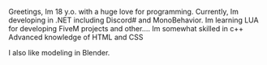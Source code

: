 Greetings, Im 18 y.o. with a huge love for programming.
Currently, Im developing in .NET including Discord# and MonoBehavior.
Im learning LUA for developing FiveM projects and other....
Im somewhat skilled in c++
Advanced knowledge of HTML and CSS

I also like modeling in Blender.

<!---
I must not fear.
fear is the mind killer.
--->

